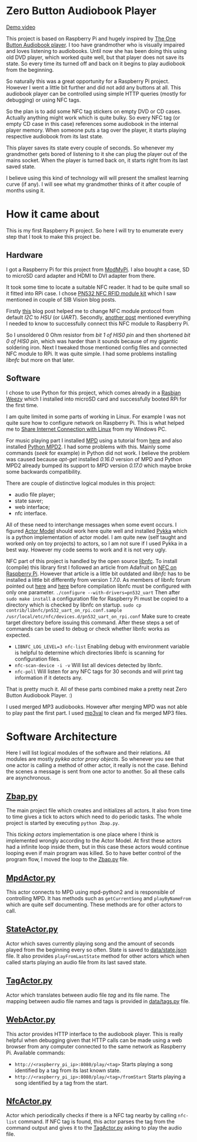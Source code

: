 Zero Button Audiobook Player
============================
[Demo video]

This project is based on Raspberry Pi and hugely inspired by [The One Button Audiobook player]. I too have grandmother who is visually impaired and loves listening to audiobooks. Until now she has been doing this using old DVD player, which worked quite well, but that player does not save its state. So every time its turned off and back on it begins to play audiobook from the beginning.

So naturally this was a great opportunity for a Raspberry Pi project. However I went a little bit further and did not add any buttons at all. This audiobook player can be controlled using simple HTTP queries (mostly for debugging) or using NFC tags.

So the plan is to add some NFC tag stickers on empty DVD or CD cases. Actually anything might work which is quite bulky. So every NFC tag (or empty CD case in this case) references some audiobook in the internal player memory. When someone puts a tag over the player, it starts playing respective audiobook from its last state.

This player saves its state every couple of seconds. So whenever my grandmother gets bored of listening to it she can plug the player out of the mains socket. When the player is turned back on, it starts right from its last saved state.

I believe using this kind of technology will will present the smallest learning curve (if any). I will see what my grandmother thinks of it after couple of months using it.

How it came about
=================
This is my first Raspberry Pi project. So here I will try to enumerate every step that I took to make this project be.

Hardware
--------
I got a Raspberry Pi for this project from [ModMyPi]. I also bought a case, SD to microSD card adapter and HDMI to DVI adapter from there.

It took some time to locate a suitable NFC reader. It had to be quite small so it fitted into RPi case. I chose [PN532 NFC RFID module kit] which I saw mentioned in couple of SIB Vision blog posts.

Firstly [this][NFC/RFID for Beagleboard xm with Java] blog post helped me to change NFC module protocol from default _I2C_ to _HSU_ (or _UART_). Secondly, [another post][NFC Reader with RaspberryPi GPIO] mentioned everything I needed to know to successfully connect this NFC module to Raspberry Pi.

So I unsoldered 0 Ohm resistor from _bit 1 of HIS0 pin_ and then shortened _bit 0 of HIS0 pin_, which was harder than it sounds because of my gigantic soldering iron. Next I tweaked those mentioned config files and connected NFC module to RPi. It was quite simple. I had some problems installing _libnfc_ but more on that later.

Software
--------
I chose to use Python for this project, which comes already in a [Rasbian Weezy] which I installed into microSD card and successfully booted RPi for the first time.

I am quite limited in some parts of working in Linux. For example I was not quite sure how to configure network on Raspberry Pi. This is what helped me to [Share Internet Connection with Linux] from my Windows PC.

For music playing part I installed [MPD] using a tutorial from [here][Installing MPD] and also installed [Python MPD2]. I had some problems with this. Mainly some commands (_seek_ for example) in Python did not work. I believe the problem was caused because _apt-get_ installed _0.16.0_ version of MPD and Python MPD2 already bumped its support to _MPD_ version _0.17.0_ which maybe broke some backwards compatibility.

There are couple of distinctive logical modules in this project:

* audio file player;
* state saver;
* web interface;
* nfc interface.

All of these need to interchange messages when some event occurs. I figured [Actor Model] should work here quite well and installed [Pykka] which is a python implementation of actor model. I am quite new (self taught and worked only on toy projects) to actors, so I am not sure if I used Pykka in a best way. However my code seems to work and it is not very ugly.

NFC part of this project is handled by the open source [libnfc]. To install (compile) this library first I followed an article from Adafruit on [NFC on Raspberry Pi]. However that article is a little bit outdated and _libnfc_ has to be installed a little bit differently from version _1.7.0_. As members of libnfc forum pointed out [here][libnfc forum post] and [here][libnfc forum post #2] before compilation libnfc must be configured with only one parameter. ```./configure --with-drivers=pn532_uart``` Then after ```sudo make install``` a configuration file for Raspberry Pi must be copied to a directory which is checked by libnfc on startup. ```sudo cp contrib/libnfc/pn532_uart_on_rpi.conf.sample /usr/local/etc/nfc/devices.d/pn532_uart_on_rpi.conf``` Make sure to create target directory before issuing this command. After these steps a set of commands can be used to debug or check whether libnfc works as expected.

* ```LIBNFC_LOG_LEVEL=3 nfc-list``` Enabling debug with environment variable is helpful to determine which directories libnfc is scanning for configuration files.
* ```nfc-scan-device -i -v``` Will list all devices detected by libnfc.
* ```nfc-poll``` Will listen for any NFC tags for 30 seconds and will print tag information if it detects any.

That is pretty much it. All of these parts combined make a pretty neat Zero Button Audiobook Player. :)

I used merged MP3 audiobooks. However after merging MPD was not able to play past the first part. I used [mp3val](http://mp3val.sourceforge.net/) to clean and fix merged MP3 files.

Software Architecture
=====================
Here I will list logical modules of the software and their relations. All modules are mostly _pykka actor proxy objects_. So whenever you see that one actor is calling a method of other actor, it really is not the case. Behind the scenes a message is sent from one actor to another. So all these calls are asynchronous.

[Zbap.py](Zbap.py)
------------------
The main project file which creates and initializes all actors. It also from time to time gives a tick to actors which need to do periodic tasks. The whole project is started by executing ```python Zbap.py```.

This _ticking actors_ implementation is one place where I think is implemented wrongly according to the Actor Model. At first these actors had a infinite loop inside them, but in this case these actors would continue looping even if main program was killed. So to have better control of the program flow, I moved the loop to the [Zbap.py](Zbap.py) file.

[MpdActor.py](MpdActor.py)
--------------------------
This actor connects to MPD using mpd-python2 and is responsible of controlling MPD. It has methods such as ```getCurrentSong``` and ```playByNameFrom``` which are quite self documenting. These methods are for other actors to call.

[StateActor.py](StateActor.py)
------------------------------
Actor which saves currently playing song and the amount of seconds played from the beginning every so often. State is saved to [data/state.json](data/state.json) file. It also provides ```playFromLastState``` method for other actors which when called starts playing an audio file from its last saved state.

[TagActor.py](TagActor.py)
--------------------------
Actor which translates between audio file _tag_ and its file name. The mapping between audio file names and tags is provided in [data/tags.py](data/tags.py) file.

[WebActor.py](WebActor.py)
--------------------------
This actor provides HTTP interface to the audiobook player. This is really helpful when debugging given that HTTP calls can be made using a web browser from any computer connected to the same network as Raspberry Pi. Available commands:

* ```http://<raspberry_pi_ip>:8080/play/<tag>``` Starts playing a song identified by a tag from its last known state.
* ```http://<raspberry_pi_ip>:8080/play/<tag>/fromStart``` Starts playing a song identified by a tag from the start.

[NfcActor.py](NfcActor.py)
--------------------------
Actor which periodically checks if there is a NFC tag nearby by calling ```nfc-list``` command. If NFC tag is found, this actor parses the tag from the command output and gives it to the [TagActor.py](TagActor.py) asking to play the audio file.

[Demo video]: http://www.youtube.com/watch?v=PfXmEMPt9ws
[The One Button Audiobook player]: http://blogs.fsfe.org/clemens/2012/10/30/the-one-button-audiobook-player/
[ModMyPi]: https://www.modmypi.com/
[PN532 NFC RFID module kit]: http://www.elechouse.com/elechouse/index.php?main_page=product_info&cPath=90_93&products_id=2205
[NFC/RFID for Beagleboard xm with Java]: http://blog.sibvisions.com/2012/11/26/nfcrfid-for-beagleboard-xm-with-java/
[NFC Reader with RaspberryPi GPIO]: http://blog.sibvisions.com/2013/01/04/nfc-reader-with-raspberrypi-gpio/
[Rasbian Weezy]: http://www.raspberrypi.org/downloads
[Share Internet Connection with Linux]: http://blog.creativeitp.com/posts-and-articles/windows/share-windows-internet-connection-with-linux/comment-page-1/
[MPD]: http://mpd.wikia.com/wiki/Music_Player_Daemon_Wiki
[Installing MPD]: http://crunchbang.org/forums/viewtopic.php?id=4686
[Python MPD2]: https://github.com/Mic92/python-mpd2
[Actor Model]: http://en.wikipedia.org/wiki/Actor_model
[Pykka]: https://github.com/jodal/pykka
[libnfc]: https://code.google.com/p/libnfc/
[NFC on Raspberry Pi]: http://learn.adafruit.com/adafruit-nfc-rfid-on-raspberry-pi/overview
[libnfc forum post]: http://www.libnfc.org/community/topic/924/no-nfc-device-when-using-libnfc-170-rc5-on-raspberry-pi/
[libnfc forum post #2]: http://www.libnfc.org/community/topic/913/no-nfc-device-found-with-libnfc170rc4-on-raspberry-pi/
